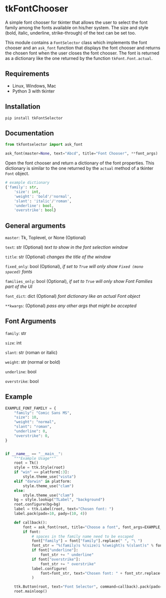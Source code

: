 # tkFontChooser

A simple font chooser for tkinter that allows the user to select the font
family among the fonts available on his/her system. The size and style
(bold, italic, underline, strike-through) of the text can be set too.

This module contains a `FontSelector` class which implements the font
chooser and an `ask_font` function that displays the font chooser and
returns the chosen font when the user closes the font chooser. The font
is returned as a dictionary like the one returned by the function
`tkFont.Font.actual`.

## Requirements

- Linux, Windows, Mac
- Python 3 with tkinter

## Installation

`pip install tkFontSelector`

## Documentation

```python
from tkfontselector import ask_font

ask_font(master=None, text="Abcd", title="Font Chooser", **font_args)
```

Open the font chooser and return a dictionary of the font properties. This
dictionary is similar to the one returned by the `actual` method of a tkinter
`Font` object.

```python
# example dictionary
{'family': str,
    'size': int,
    'weight': 'bold'/'normal',
    'slant': 'italic'/'roman',
    'underline': bool,
    'overstrike': bool}
```

## General arguments

`master`: Tk, Toplevel, or None (Optional)

`text`: str (Optional) _text to show in the font selection window_

`title`: str (Optional) _changes the title of the window_

`fixed_only`: bool (Optional), _if set to `True` will only show `Fixed (mono spaced)` fonts_

`families_only`: bool (Optional), _if set to `True` will only show Font Families part of the UI_

`font_dict`: dict (Optional) _font dictionary like an actual Font object_

`**kwargs`: (Optional) _pass any other args that might be accepted_

## Font Arguments

`family`: str

`size`: int

`slant`: str (roman or italic)

`weight`: str (normal or bold)

`underline`: bool

`overstrike`: bool

## Example

```python
EXAMPLE_FONT_FAMILY = {
    "family": "Comic Sans MS",
    "size": 10,
    "weight": "normal",
    "slant": "roman",
    "underline": 0,
    "overstrike": 0,
}


if __name__ == "__main__":
    """Example Usage"""
    root = Tk()
    style = ttk.Style(root)
    if "win" == platform[:3]:
        style.theme_use("vista")
    elif "darwin" in platform:
        style.theme_use("clam")
    else:
        style.theme_use("clam")
    bg = style.lookup("TLabel", "background")
    root.configure(bg=bg)
    label = ttk.Label(root, text="Chosen font: ")
    label.pack(padx=10, pady=(10, 4))

    def callback():
        font = ask_font(root, title="Choose a font", font_args=EXAMPLE_FONT_FAMILY)
        if font:
            # spaces in the family name need to be escaped
            font["family"] = font["family"].replace(" ", "\ ")
            font_str = "%(family)s %(size)i %(weight)s %(slant)s" % font
            if font["underline"]:
                font_str += " underline"
            if font["overstrike"]:
                font_str += " overstrike"
            label.configure(
                font=font_str, text="Chosen font: " + font_str.replace("\ ", " ")
            )

    ttk.Button(root, text="Font Selector", command=callback).pack(padx=10, pady=(4, 10))
    root.mainloop()
```
